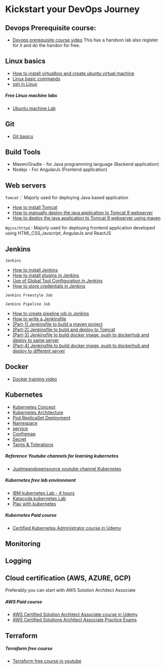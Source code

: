 # Kickstart your DevOps Journey

## Devops Prerequisite course:
* [Devops prerequisite course video](https://www.youtube.com/watch?v=Wvf0mBNGjXY) This has a handson lab also register for it and do the handon for free.

## Linux basics
* [How to install virtualbox and create ubuntu virtual machine](/content/linux/virtualbox)
* [Linux basic commands](https://hackr.io/blog/basic-linux-commands)
* [ssh in Linux](https://linuxize.com/post/ssh-command-in-linux/)

##### Free Linux machine labs
* [Ubuntu machine Lab](https://www.katacoda.com/courses/ubuntu/playground)

## Git
* [Git basics](https://www.youtube.com/watch?v=Lr7sYCrhxE0&list=RDCMUCSWj8mqQCcrcBlXPi4ThRDQ&index=18)

## Build Tools
* Maven/Gradle - for Java programming language (Backend application)
* Nodejs - For AngularJs (Frontend application)

## Web servers
`Tomcat` :` Majorly used for deploying Java based application
* [How to install Tomcat](https://vigneshsweekaran.github.io/content/tomcat/tutorials/installation)
* [How to manually deploy the java application to Tomcat 9 webserver](https://vigneshsweekaran.github.io/content/tomcat/tutorials/how-to-manually-deploy-java-application-to-tomcat)
* [How to deploy the java application to Tomcat 9 webserver using maven](https://vigneshsweekaran.github.io/content/tomcat/tutorials/how-to-deploy-java-application-to-tomcat-using-maven)

`Nginx/httpd` : Majorly used for deploying frontend application developed using HTML,CSS,Javscript, AngularJs and ReactJS 

## Jenkins
`Jenkins`
* [How to install Jenkins](https://vigneshsweekaran.github.io/content/jenkins/tutorials/common/01-how-to-install-jenkins)
* [How to install plugins in Jenkins](https://vigneshsweekaran.github.io/content/jenkins/tutorials/common/02-how-to-install-plugins)
* [Use of Global Tool Configuration in Jenkins](https://vigneshsweekaran.github.io/content/jenkins/tutorials/common/03-global-tool-configurations)
* [How to store credentials in Jenkins](https://vigneshsweekaran.github.io/content/jenkins/tutorials/common/04-how-to-store-credentials-in-jenkins)

`Jenkins Freestyle Job`

`Jenkins Pipeline Job`
* [How to create pipeline job in Jenkins](https://vigneshsweekaran.github.io/content/jenkins/tutorials/pipeline/01-how-to-create-pipeline-job)
* [How to write a Jenkinsfile](https://vigneshsweekaran.github.io/content/jenkins/tutorials/pipeline/02-how-to-write-jenkinsfile)
* [[Part-1] Jenkinsfile to build a maven project](https://vigneshsweekaran.github.io/content/jenkins/tutorials/pipeline/03-jenkinsfile-to-build-maven-project)
* [[Part-2] Jenkinsfile to build and deploy to Tomcat](https://vigneshsweekaran.github.io/content/jenkins/tutorials/pipeline/04-jenkinsfile-to-build-maven-project-and-deploy-to-tomcat)
* [[Part-3] Jenkinsfile to build docker image, push to dockerhub and deploy to same server](https://vigneshsweekaran.github.io/content/jenkins/tutorials/pipeline/05-jenkinsfile-to-build-docker-image-push-deploy-to-same-server)
* [[Part-4] Jenkinsfile to build docker image, push to dockerhub and deploy to different server](https://vigneshsweekaran.github.io/content/jenkins/tutorials/pipeline/06-jenkinsfile-to-build-docker-image-push-deploy-to-different-server)

## Docker
* [Docker training video](https://www.youtube.com/watch?v=zJ6WbK9zFpI&t=5722s) 

## Kubernetes
* [Kubernetes Concept](https://www.youtube.com/watch?v=QJ4fODH6DXI&list=RDCMUCSWj8mqQCcrcBlXPi4ThRDQ&index=3)
* [Kubernetes Architecture](https://www.youtube.com/watch?v=8C_SCDbUJTg)
* [Pod,ReplicaSet,Deployment](https://www.youtube.com/watch?v=deFfAUZpoxs&list=PL34sAs7_26wP009Cl03TZbtRFZ2DMJovl&index=2)
* [Namespace](https://www.youtube.com/watch?v=j_UUnlVC2Ss&list=RDCMUCSWj8mqQCcrcBlXPi4ThRDQ&index=6)
* [service](https://www.youtube.com/watch?v=5lzUpDtmWgM&list=RDCMUCSWj8mqQCcrcBlXPi4ThRDQ&index=4)
* [Configmap]()
* [Secret]()
* [Taints & Tolerations](https://www.youtube.com/watch?v=mo2UrkjA7FE&list=RDCMUCSWj8mqQCcrcBlXPi4ThRDQ&index=9)

##### Reference Youtube channels for learning kubernetes
* [Justmeandopensource youtube channel Kubernetes](https://www.youtube.com/c/wenkatn-justmeandopensource/playlists)

##### Kubernetes free lab environment
* [IBM kubernetes Lab - 4 hours](https://www.ibm.com/cloud/kubernetes-service/kubernetes-tutorials)
* [Katacoda kubernetes Lab](https://www.katacoda.com/learn)
* [Play with kubernetes](https://labs.play-with-k8s.com/)

##### Kubernetes Paid course
* [Certified Kubernetes Administrator course in Udemy](https://www.udemy.com/course/certified-kubernetes-administrator-with-practice-tests/)

## Monitoring

## Logging

## Cloud certification (AWS, AZURE, GCP)
Preferably you can start with AWS Solution Architect Associate

##### AWS Paid course
* [AWS Certified Solution Architect Associate course in Udemy](https://www.udemy.com/course/aws-certified-solutions-architect-associate-saa-c02/)
* [AWS Certified Solutions Architect Associate Practice Exams](https://www.udemy.com/course/aws-certified-solutions-architect-associate-amazon-practice-exams-saa-c02/)

## Terraform

##### Terraform free course
* [Terraform free course in youtube](https://www.youtube.com/watch?v=YcJ9IeukJL8&t=1s)